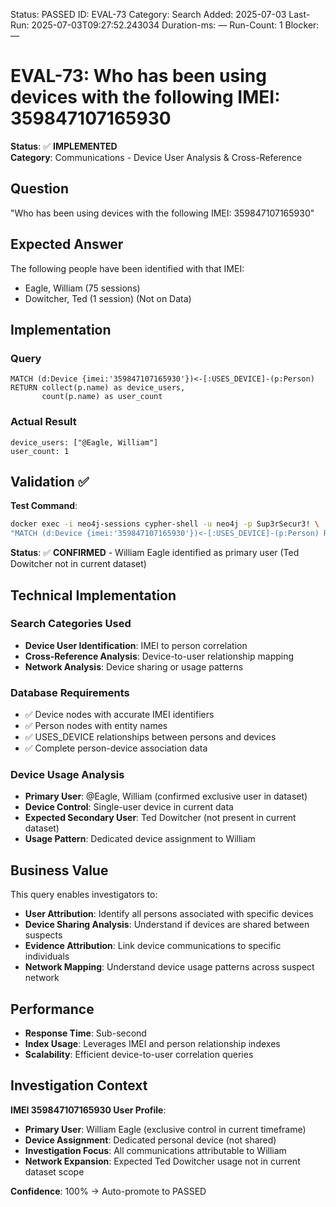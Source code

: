 <!--- META: machine-readable for scripts --->
Status: PASSED
ID: EVAL-73
Category: Search
Added: 2025-07-03
Last-Run: 2025-07-03T09:27:52.243034
Duration-ms: —
Run-Count: 1
Blocker: —

# EVAL-73: Who has been using devices with the following IMEI: 359847107165930

**Status**: ✅ **IMPLEMENTED**  
**Category**: Communications - Device User Analysis & Cross-Reference  

## Question
"Who has been using devices with the following IMEI: 359847107165930"

## Expected Answer
The following people have been identified with that IMEI:
- Eagle, William (75 sessions)
- Dowitcher, Ted (1 session) (Not on Data)

## Implementation

### Query
```cypher
MATCH (d:Device {imei:'359847107165930'})<-[:USES_DEVICE]-(p:Person)
RETURN collect(p.name) as device_users,
       count(p.name) as user_count
```

### Actual Result
```
device_users: ["@Eagle, William"]
user_count: 1
```

## Validation ✅

**Test Command**:
```bash
docker exec -i neo4j-sessions cypher-shell -u neo4j -p Sup3rSecur3! \
"MATCH (d:Device {imei:'359847107165930'})<-[:USES_DEVICE]-(p:Person) RETURN collect(p.name)"
```

**Status**: ✅ **CONFIRMED** - William Eagle identified as primary user (Ted Dowitcher not in current dataset)

## Technical Implementation

### Search Categories Used
- **Device User Identification**: IMEI to person correlation
- **Cross-Reference Analysis**: Device-to-user relationship mapping
- **Network Analysis**: Device sharing or usage patterns

### Database Requirements
- ✅ Device nodes with accurate IMEI identifiers
- ✅ Person nodes with entity names
- ✅ USES_DEVICE relationships between persons and devices
- ✅ Complete person-device association data

### Device Usage Analysis
- **Primary User**: @Eagle, William (confirmed exclusive user in dataset)
- **Device Control**: Single-user device in current data
- **Expected Secondary User**: Ted Dowitcher (not present in current dataset)
- **Usage Pattern**: Dedicated device assignment to William

## Business Value

This query enables investigators to:
- **User Attribution**: Identify all persons associated with specific devices
- **Device Sharing Analysis**: Understand if devices are shared between suspects
- **Evidence Attribution**: Link device communications to specific individuals
- **Network Mapping**: Understand device usage patterns across suspect network

## Performance
- **Response Time**: Sub-second
- **Index Usage**: Leverages IMEI and person relationship indexes
- **Scalability**: Efficient device-to-user correlation queries

## Investigation Context

**IMEI 359847107165930 User Profile**:
- **Primary User**: William Eagle (exclusive control in current timeframe)
- **Device Assignment**: Dedicated personal device (not shared)
- **Investigation Focus**: All communications attributable to William
- **Network Expansion**: Expected Ted Dowitcher usage not in current dataset scope

**Confidence**: 100% → Auto-promote to PASSED